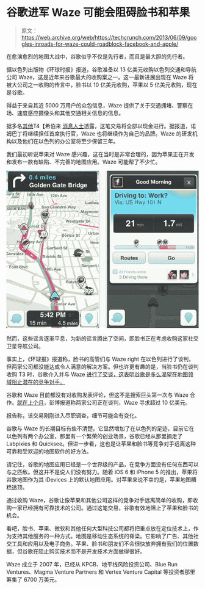 # 谷歌进军 Waze 可能会阻碍脸书和苹果

> 原文：<https://web.archive.org/web/https://techcrunch.com/2013/06/09/googles-inroads-for-waze-could-roadblock-facebook-and-apple/>

在愈演愈烈的地图大战中，谷歌似乎不仅是先行者，而且是最大胆的先行者。

据以色列出版物《环球时报》报道，谷歌准备以 13 亿美元收购以色列交通和导航公司 Waze，这是近年来谷歌最大的收购案之一。这一最新进展出现在 Waze 将被大公司之一收购的传言中，脸书以 10 亿美元收购，苹果以 5 亿美元收购，现在是谷歌。

得益于来自其近 5000 万用户的众包信息，Waze 提供了关于交通拥堵、警察在场、速度感应摄像头和其他交通相关信息的信息。

据多名[其他](https://web.archive.org/web/20221220153919/http://www.calcalist.co.il/internet/articles/0,7340,L-3604625,00.html)T4【希伯来 [消息人士](https://web.archive.org/web/20221220153919/http://www.themarker.com/technation/1.2041935)透露，这笔交易将全部以现金进行。据报道，诺姆巴丁将继续担任首席执行官，Waze 也将继续作为自己的品牌。Waze 的研发机构以及他们在以色列的办公室将至少保留三年。

我们最初听说苹果对 Waze 感兴趣，这在当时是非常合理的，因为苹果正在开发和发布一款有缺陷、不完善的地图应用。Waze 可能帮了不少忙。

[![Screen Shot 2013-06-09 at 11.30.29 AM](img/900000d26996087f1d4b7a58d530ead2.png)](https://web.archive.org/web/20221220153919/https://techcrunch.com/wp-content/uploads/2013/06/screen-shot-2013-06-09-at-11-30-29-am.png)

然而，这些谣言逐渐平息，为新的谣言腾出了空间，即脸书正在考虑收购这家社交卫星导航公司。

事实上，《环球报》报道称，脸书的高管们与 Waze right 在以色列进行了谈判，但两家公司都没能达成令人满意的解决方案。但也许更有趣的是，当脸书仍在谈判收购 T3 时，谷歌介入并与 Waze [进行了交谈，这表明谷歌是多么渴望在地图领域阻止潜在的竞争对手。](https://web.archive.org/web/20221220153919/http://www.ynet.co.il/articles/0,7340,L-4390157,00.html)

谷歌和 Waze 目前都没有对收购发表评论，但这不是搜索巨头第一次与 Waze 合作。[就在上个月](https://web.archive.org/web/20221220153919/https://techcrunch.com/2013/05/24/another-google-waze-rumour/)，彭博报道称两家公司正在谈判，Waze 寻求超过 10 亿美元。

报告称，该交易刚刚进入尽职调查，细节可能会有变化。

谷歌与 Waze 的长期目标有些不清楚。它显然增加了在以色列的足迹，目前它在以色列有两个办公室，那里有一个繁荣的创业场景，谷歌已经从那里摘走了 Labpixies 和 Quicksee。但进一步看，这也是让苹果和脸书等竞争对手远离这种可靠和受欢迎的地图软件的好方法。

请记住，谷歌的地图应用已经是一个世界级的产品，在竞争方面没有任何东西可以与之匹敌。但这并不是说人们没有努力。随着 iOS 6 和 iPhone 5 的推出，苹果将谷歌地图作为其 iDevices 上的默认地图应用。对苹果来说不幸的是，苹果地图糟糕透顶。

通过收购 Waze，谷歌让像苹果和其他公司这样的竞争对手远离简单的收购，即收购一家已经拥有可靠技术的公司。通过这笔交易，谷歌有效地阻止了苹果和脸书的机会。

看吧，脸书、苹果、微软和其他任何大型科技公司都将把重点放在定位技术上，作为支持其他服务的一种方式。地图是移动生态系统的脊梁。它影响了广告、其他社交工具和应用以及电子商务。苹果、脸书和朋友们不会很快放弃拥有我们的位置数据，但谷歌在阻止购买技术而不是开发技术方面做得很好。

Waze 成立于 2007 年，已经从 KPCB、地平线风险投资公司、Blue Run Ventures、Magma Venture Partners 和 Vertex Venture Capital 等投资者那里筹集了 6700 万美元。